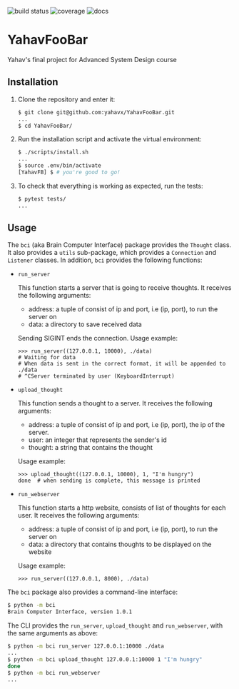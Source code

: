 ![build status](https://travis-ci.org/yahavx/mindreader.svg?branch=master)
![coverage](https://codecov.io/gh/yahavx/YahavFooBar/branch/master/graph/badge.svg)
![docs](https://readthedocs.org/projects/yahavfoobar/badge/?version=latest)

# YahavFooBar

Yahav's final project for Advanced System Design course

## Installation

1. Clone the repository and enter it:

    ```sh
    $ git clone git@github.com:yahavx/YahavFooBar.git
    ...
    $ cd YahavFooBar/
    ```

2. Run the installation script and activate the virtual environment:

    ```sh
    $ ./scripts/install.sh
    ...
    $ source .env/bin/activate
    [YahavFB] $ # you're good to go!
    ```

3. To check that everything is working as expected, run the tests:


    ```sh
    $ pytest tests/
    ...
    ```

## Usage

The `bci` (aka Brain Computer Interface) package provides the `Thought` class. 
It also provides a `utils` sub-package, which provides a `Connection` and `Listener` classes.
  In addition, `bci` provides the following functions:  


- `run_server`

    This function starts a server that is going to receive thoughts.
    It receives the following arguments:
    - address: a tuple of consist of ip and port, i.e (ip, port), to run the server on
    - data: a directory to save received data
    
    Sending SIGINT ends the connection. 
    Usage example:

    ```pycon
    >>> run_server((127.0.0.1, 10000), ./data)
    # Waiting for data
    # When data is sent in the correct format, it will be appended to ./data
    # ^CServer terminated by user (KeyboardInterrupt)
    ```

- `upload_thought`
    
    This function sends a thought to a server. It receives the following arguments:
    - address: a tuple of consist of ip and port, i.e (ip, port), the ip of the server.
    - user: an integer that represents the sender's id
    - thought: a string that contains the thought
    
    Usage example:

    ```pycon
    >>> upload_thought((127.0.0.1, 10000), 1, "I'm hungry")
    done  # when sending is complete, this message is printed 
    ```
  
- `run_webserver`

    This function starts a http website, consists of list of thoughts for each user.
    It receives the following arguments:
    - address: a tuple of consist of ip and port, i.e (ip, port), to run the server on
    - data: a directory that contains thoughts to be displayed on the website
    
    Usage example:
    ```pycon
    >>> run_server((127.0.0.1, 8000), ./data)
    ```

The `bci` package also provides a command-line interface:

```sh
$ python -m bci
Brain Computer Interface, version 1.0.1
```

The CLI provides the `run_server`, `upload_thought` and `run_webserver`, with the same arguments as above:

```sh
$ python -m bci run_server 127.0.0.1:10000 ./data 
...
$ python -m bci upload_thought 127.0.0.1:10000 1 "I'm hungry"
done
$ python -m bci run_webserver
...
```